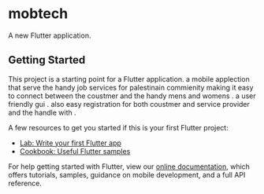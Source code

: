 # mobtech

A new Flutter application.

## Getting Started

This project is a starting point for a Flutter application.
a mobile applection that serve the handy job services for palestinain commienity making it easy to connect
between the coustmer and the handy mens and womens .
a user friendly gui .
also easy registration for both coustmer and service provider and the handle with .


A few resources to get you started if this is your first Flutter project:

- [Lab: Write your first Flutter app](https://flutter.dev/docs/get-started/codelab)
- [Cookbook: Useful Flutter samples](https://flutter.dev/docs/cookbook)

For help getting started with Flutter, view our
[online documentation](https://flutter.dev/docs), which offers tutorials,
samples, guidance on mobile development, and a full API reference.
